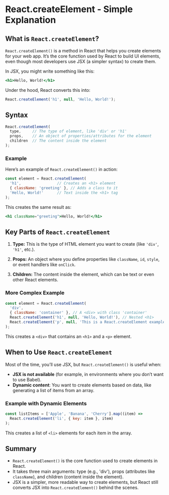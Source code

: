 # React.createElement - Simple Explanation

## What is `React.createElement`?

`React.createElement()` is a method in React that helps you create elements for your web app. It’s the core function used by React to build UI elements, even though most developers use JSX (a simpler syntax) to create them.

In JSX, you might write something like this:

```jsx
<h1>Hello, World!</h1>
```

Under the hood, React converts this into:

```js
React.createElement('h1', null, 'Hello, World!');
```

## Syntax

```js
React.createElement(
  type,     // The type of element, like 'div' or 'h1'
  props,    // An object of properties/attributes for the element
  children  // The content inside the element
);
```

### Example

Here’s an example of `React.createElement()` in action:

```js
const element = React.createElement(
  'h1',                // Creates an <h1> element
  { className: 'greeting' }, // Adds a class to it
  'Hello, World!'      // Text inside the <h1> tag
);
```

This creates the same result as:

```jsx
<h1 className="greeting">Hello, World!</h1>
```

## Key Parts of `React.createElement`

1. **Type:** This is the type of HTML element you want to create (like `'div'`, `'h1'`, etc.).
   
2. **Props:** An object where you define properties like `className`, `id`, `style`, or event handlers like `onClick`.

3. **Children:** The content inside the element, which can be text or even other React elements.

### More Complex Example

```js
const element = React.createElement(
  'div',
  { className: 'container' }, // A <div> with class 'container'
  React.createElement('h1', null, 'Hello, World!'), // Nested <h1>
  React.createElement('p', null, 'This is a React.createElement example.') // Nested <p>
);
```

This creates a `<div>` that contains an `<h1>` and a `<p>` element.

## When to Use `React.createElement`

Most of the time, you’ll use JSX, but `React.createElement()` is useful when:

- **JSX is not available** (for example, in environments where you don’t want to use Babel).
- **Dynamic content**: You want to create elements based on data, like generating a list of items from an array.

### Example with Dynamic Elements

```js
const listItems = ['Apple', 'Banana', 'Cherry'].map((item) =>
  React.createElement('li', { key: item }, item)
);
```

This creates a list of `<li>` elements for each item in the array.

## Summary

- `React.createElement()` is the core function used to create elements in React.
- It takes three main arguments: type (e.g., 'div'), props (attributes like `className`), and children (content inside the element).
- JSX is a simpler, more readable way to create elements, but React still converts JSX into `React.createElement()` behind the scenes.

